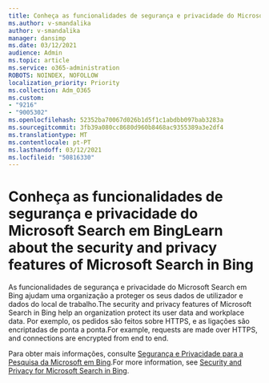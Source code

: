 ```yaml
---
title: Conheça as funcionalidades de segurança e privacidade do Microsoft Search em Bing
ms.author: v-smandalika
author: v-smandalika
manager: dansimp
ms.date: 03/12/2021
audience: Admin
ms.topic: article
ms.service: o365-administration
ROBOTS: NOINDEX, NOFOLLOW
localization_priority: Priority
ms.collection: Adm_O365
ms.custom:
- "9216"
- "9005302"
ms.openlocfilehash: 52352ba70067d026b1d5f1c1abdbb097bab3283a
ms.sourcegitcommit: 3fb39a080cc8680d960b8468ac9355389a3e2df4
ms.translationtype: MT
ms.contentlocale: pt-PT
ms.lasthandoff: 03/12/2021
ms.locfileid: "50816330"
---
```

# <a name="learn-about-the-security-and-privacy-features-of-microsoft-search-in-bing"></a><span data-ttu-id="331cc-102">Conheça as funcionalidades de segurança e privacidade do Microsoft Search em Bing</span><span class="sxs-lookup"><span data-stu-id="331cc-102">Learn about the security and privacy features of Microsoft Search in Bing</span></span>

<span data-ttu-id="331cc-103">As funcionalidades de segurança e privacidade do Microsoft Search em Bing ajudam uma organização a proteger os seus dados de utilizador e dados do local de trabalho.</span><span class="sxs-lookup"><span data-stu-id="331cc-103">The security and privacy features of Microsoft Search in Bing help an organization protect its user data and workplace data.</span></span> <span data-ttu-id="331cc-104">Por exemplo, os pedidos são feitos sobre HTTPS, e as ligações são encriptadas de ponta a ponta.</span><span class="sxs-lookup"><span data-stu-id="331cc-104">For example, requests are made over HTTPS, and connections are encrypted from end to end.</span></span>

<span data-ttu-id="331cc-105">Para obter mais informações, consulte [Segurança e Privacidade para a Pesquisa da Microsoft em Bing](https://docs.microsoft.com/microsoftsearch/security-for-search).</span><span class="sxs-lookup"><span data-stu-id="331cc-105">For more information, see [Security and Privacy for Microsoft Search in Bing](https://docs.microsoft.com/microsoftsearch/security-for-search).</span></span>
